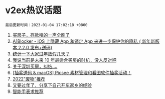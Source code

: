 # v2ex热议话题

`最后更新时间：2023-01-04 17:02:18 +0800`

1. [买房子，存款嗖的一声全刷了](https://www.v2ex.com/t/906339)
1. [A1Blocker - iOS 上隐藏 App 和锁定 App 来进一步保护你的隐私 ( 新年新版本 2.2.0 发布+送码)](https://www.v2ex.com/t/906493)
1. [统计一下大家过年放假几天？](https://www.v2ex.com/t/906396)
1. [我说当前是未来 10 年最适合买房的时机，没人反对吧](https://www.v2ex.com/t/906426)
1. [关于深圳买房，纠结....](https://www.v2ex.com/t/906430)
1. [[抽奖送码 & macOS] Picsee 素材管理和看图软件抽奖活动！](https://www.v2ex.com/t/906419)
1. [2022"废物"推荐](https://www.v2ex.com/t/906407)
1. [又要过年了，分享下自己开车返乡的经验](https://www.v2ex.com/t/906310)
1. [智能手表求推荐](https://www.v2ex.com/t/906458)

